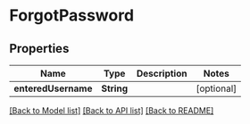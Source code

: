 # ForgotPassword

## Properties
Name | Type | Description | Notes
------------ | ------------- | ------------- | -------------
**enteredUsername** | **String** |  | [optional] 

[[Back to Model list]](../README.md#documentation-for-models) [[Back to API list]](../README.md#documentation-for-api-endpoints) [[Back to README]](../README.md)


